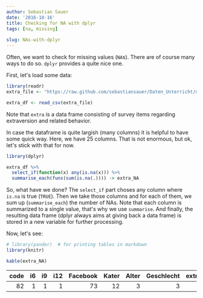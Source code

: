 ```yaml
---
author: Sebastian Sauer
date: '2016-10-16'
title: Checking for NA with dplyr
tags: [na, missing]
  
slug: NAs-with-dplyr
---
```



Often, we want to check for missing values (`NA`s). There are of course many ways to do so. `dplyr` provides a quite nice one.

First, let's load some data:


```r
library(readr)
extra_file <- "https://raw.github.com/sebastiansauer/Daten_Unterricht/master/extra.csv"

extra_df <- read_csv(extra_file)
```

Note that `extra` is a data frame consisting of survey items regarding extraversion and related behavior.

In case the dataframe is quite largish (many columns) it is helpful to have some quick way. Here, we have 25 columns. That is not enormous, but ok, let's stick with that for now.


```r
library(dplyr)

extra_df %>% 
  select_if(function(x) any(is.na(x))) %>% 
  summarise_each(funs(sum(is.na(.)))) -> extra_NA
```

So, what have we done?
The `select_if` part choses any column where `is.na` is true (`TRUE`). Then we take those columns and for each of them, we sum up (`summarise_each`) the number of NAs. Note that each column is summarized to a single value, that's why we use `summarise`. And finally, the resulting data frame (dplyr always aims at giving back a data frame) is stored in a new variable for further processing.


Now, let's see:


```r
# library(pander)  # for printing tables in markdown
library(knitr)

kable(extra_NA)
```



| code| i6| i9| i12| Facebook| Kater| Alter| Geschlecht| extro_one_item| Minuten| Messe| Party| Kunden| Beschreibung| Aussagen| i26| extra_mw|
|----:|--:|--:|---:|--------:|-----:|-----:|----------:|--------------:|-------:|-----:|-----:|------:|------------:|--------:|---:|--------:|
|   82|  1|  1|   1|       73|    12|     3|          3|              4|      37|     4|    16|     49|          117|      121|   3|        3|

